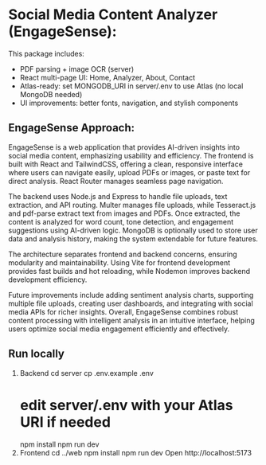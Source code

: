# Social Media Content Analyzer (EngageSense):

This package includes:
- PDF parsing + image OCR (server)
- React multi-page UI: Home, Analyzer, About, Contact
- Atlas-ready: set MONGODB_URI in server/.env to use Atlas (no local MongoDB needed)
- UI improvements: better fonts, navigation, and stylish components


## EngageSense Approach:
EngageSense is a web application that provides AI-driven insights into social media content, emphasizing usability and efficiency. The frontend is built with React and TailwindCSS, offering a clean, responsive interface where users can navigate easily, upload PDFs or images, or paste text for direct analysis. React Router manages seamless page navigation.

The backend uses Node.js and Express to handle file uploads, text extraction, and API routing. Multer manages file uploads, while Tesseract.js and pdf-parse extract text from images and PDFs. Once extracted, the content is analyzed for word count, tone detection, and engagement suggestions using AI-driven logic. MongoDB is optionally used to store user data and analysis history, making the system extendable for future features.

The architecture separates frontend and backend concerns, ensuring modularity and maintainability. Using Vite for frontend development provides fast builds and hot reloading, while Nodemon improves backend development efficiency.

Future improvements include adding sentiment analysis charts, supporting multiple file uploads, creating user dashboards, and integrating with social media APIs for richer insights. Overall, EngageSense combines robust content processing with intelligent analysis in an intuitive interface, helping users optimize social media engagement efficiently and effectively.


## Run locally
1. Backend
   cd server
   cp .env.example .env
   # edit server/.env with your Atlas URI if needed
   npm install
   npm run dev
2. Frontend
   cd ../web
   npm install
   npm run dev
Open http://localhost:5173

